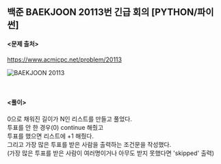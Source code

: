 ## 백준 BAEKJOON 20113번 긴급 회의 [PYTHON/파이썬]

#### <문제 출처><br>
https://www.acmicpc.net/problem/20113

![BAEKJOON 20113](https://blog.kakaocdn.net/dn/bRsjZ2/btrPtI3MbG0/YnJOOopLRwdoSiKnrAATCk/img.png)

<br>

#### <풀이><br>

0으로 채워진 길이가 N인 리스트를 만들고 풀었다.  
투표를 안 한 경우(0) continue 해줬고  
투표를 했으면 리스트에 +1 해줬다.  
그리고 가장 많은 투표를 받은 사람을 출력하는 조건문을 작성했다.  
(가장 많은 투표를 받은 사람이 여러명이거나 아무도 받지 못했다면 'skipped' 출력)  